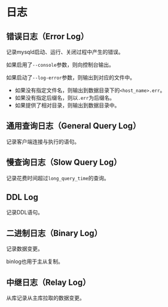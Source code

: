 # 日志

## 错误日志（Error Log）
记录mysqld启动、运行、关闭过程中产生的错误。

如果启用了`--console`参数，则向控制台输出。

如果启动了`--log-error`参数，则输出到对应的文件中。
- 如果没有指定文件名，则输出到数据目录下的`<host_name>.err`。
- 如果没有指定后缀名，则以`.err`为后缀名。
- 如果提供了相对目录，则输出到数据目录中。

## 通用查询日志（General Query Log）
记录客户端连接与执行的语句。

## 慢查询日志（Slow Query Log）
记录花费时间超过`long_query_time`的查询。

## DDL Log
记录DDL语句。

## 二进制日志（Binary Log）
记录数据变更。

binlog也用于主从复制。

## 中继日志（Relay Log）
从库记录从主库拉取的数据变更。
